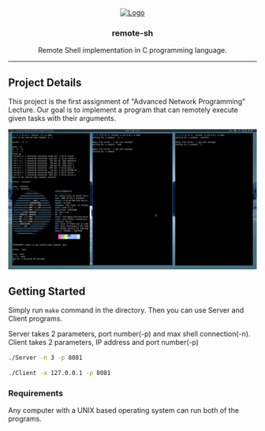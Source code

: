 <br />
<p align="center">
  <a href="https://github.com/umutsevdi/remote-sh">
    <img src="https://img.icons8.com/color/344/c-programming.png" alt="Logo" height="80">
  </a>

  <h3 align="center">remote-sh</h3>

  <p align="center">
    Remote Shell implementation in C programming language.
</p>

---

## Project Details 
This project is the first assignment of "Advanced Network Programming" Lecture. Our goal is to implement a program that can remotely execute given tasks with their arguments.

<img src="screenshot/screenshot.png">


## Getting Started

Simply run `make` command in the directory. Then you can use Server and Client programs.

Server takes 2 parameters, port number(-p) and max shell connection(-n).
Client takes 2 parameters, IP address and port number(-p)

```sh
./Server -n 3 -p 8081
```
```sh
./Client -a 127.0.0.1 -p 8081
```
### Requirements
Any computer with a UNIX based operating system can run both of the programs.
